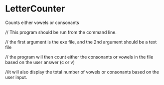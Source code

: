 # LetterCounter
Counts either vowels or consonants

// This program should be run from the command line.

// the first argument is the exe file, and the 2nd argument should be a text file

// the program will then count either the consonants or vowels in the file based on the user answer (c or v)

//it will also display the total number of vowels or consonants based on the user input.
